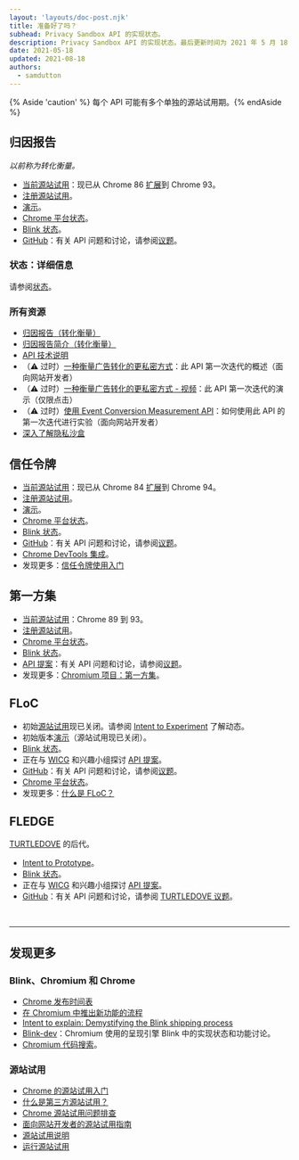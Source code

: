```yaml
---
layout: 'layouts/doc-post.njk'
title: 准备好了吗？
subhead: Privacy Sandbox API 的实现状态。
description: Privacy Sandbox API 的实现状态。最后更新时间为 2021 年 5 月 18 日。
date: 2021-05-18
updated: 2021-08-18
authors:
  - samdutton
---
```


{% Aside 'caution' %} 每个 API 可能有多个单独的源站试用期。{% endAside %}

## 归因报告

*以前称为转化衡量。*

- [当前源站试用](https://web.dev/origin-trials/)：现已从 Chrome 86 [扩展](https://groups.google.com/u/1/a/chromium.org/g/attribution-reporting-api-dev/c/ZKf9T8sRqAM)到 Chrome 93。
- [注册源站试用](https://developer.chrome.com/origintrials/#/view_trial/3411476717733150721)。
- [演示](https://goo.gle/demo-event-level-conversion-measurement-api)。
- [Chrome 平台状态](https://www.chromestatus.com/features/6412002824028160)。
- [Blink 状态](https://groups.google.com/a/chromium.org/g/blink-dev/search?q=conversion%20measurement)。
- [GitHub](https://github.com/WICG/conversion-measurement-api/)：有关 API 问题和讨论，请参阅[议题](https://github.com/WICG/conversion-measurement-api/issues)。

### 状态：详细信息

请参阅[状态](/docs/privacy-sandbox/attribution-reporting-introduction/#status)。

### 所有资源

- [归因报告（转化衡量）](/docs/privacy-sandbox/attribution-reporting)
- [归因报告简介（转化衡量）](/docs/privacy-sandbox/attribution-reporting-introduction)
- [API 技术说明](https://github.com/WICG/conversion-measurement-api/)
- （⚠️ 过时）[一种衡量广告转化的更私密方式](https://web.dev/conversion-measurement/)：此 API 第一次迭代的概述（面向网站开发者）
- （⚠️ 过时）[一种衡量广告转化的更私密方式 - 视频](https://www.youtube.com/watch?v=jcDfOoWwZcM)：此 API 第一次迭代的演示（仅限点击）
- （⚠️ 过时）[使用 Event Conversion Measurement API](https://web.dev/using-conversion-measurement/)：如何使用此 API 的第一次迭代进行实验（面向网站开发者）
- [深入了解隐私沙盒](https://web.dev/digging-into-the-privacy-sandbox)

## 信任令牌

- [当前源站试用](https://web.dev/origin-trials/)：现已从 Chrome 84 [扩展](https://groups.google.com/a/chromium.org/g/blink-dev/c/-W90wVkS0Ks/m/Jfh5-ZWpAQAJ)到 Chrome 94。
- [注册源站试用](https://developer.chrome.com/origintrials/#/view_trial/2479231594867458049)。
- [演示](https://trust-token-demo.glitch.me/)。
- [Chrome 平台状态](https://www.chromestatus.com/feature/5078049450098688)。
- [Blink 状态](https://groups.google.com/a/chromium.org/g/blink-dev/search?q=trust%tokens)。
- [GitHub](https://github.com/WICG/trust-token-api)：有关 API 问题和讨论，请参阅[议题](https://github.com/WICG/trust-token-api/issues)。
- [Chrome DevTools 集成](https://developers.google.com/web/updates/2021/01/devtools?utm_source=devtools#trust-token)。
- 发现更多：[信任令牌使用入门](https://web.dev/trust-tokens/)

## 第一方集

- [当前源站试用](https://web.dev/origin-trials/)：Chrome 89 到 93。
- [注册源站试用](https://developer.chrome.com/origintrials/#/view_trial/988540118207823873)。
- [Chrome 平台状态](https://chromestatus.com/feature/5640066519007232)。
- [Blink 状态](https://groups.google.com/a/chromium.org/g/blink-dev/search?q=first-party%20sets)。
- [API 提案](https://github.com/privacycg/first-party-sets)：有关 API 问题和讨论，请参阅[议题](hhttps://github.com/privacycg/first-party-sets/issues)。
- 发现更多：[Chromium 项目：第一方集](https://www.chromium.org/updates/first-party-sets)。

## FLoC

- 初始[源站试用](https://web.dev/origin-trials)现已关闭。请参阅 [Intent to Experiment](https://groups.google.com/a/chromium.org/g/blink-dev/c/MmijXrmwrJs) 了解动态。
- 初始版本[演示](https://floc.glitch.me/)（源站试用现已关闭）。
- [Blink 状态](https://groups.google.com/a/chromium.org/g/blink-dev/search?q=floc)。
- 正在与 [WICG](https://github.com/WICG/floc) 和兴趣小组探讨 [API 提案](https://www.w3.org/community/wicg/)。
- [GitHub](https://github.com/WICG/floc)：有关 API 问题和讨论，请参阅[议题](https://github.com/WICG/floc/issues)。
- [Chrome 平台状态](https://www.chromestatus.com/features/5710139774468096)。
- 发现更多：[什么是 FLoC？](https://web.dev/floc/)

## FLEDGE

[TURTLEDOVE](https://github.com/WICG/turtledove) 的后代。

- [Intent to Prototype](https://groups.google.com/a/chromium.org/g/blink-dev/c/w9hm8eQCmNI/m/LqT59250CAAJ)。
- [Blink 状态](https://groups.google.com/a/chromium.org/g/blink-dev/search?q=fledge)。
- 正在与 [WICG](https://www.w3.org/community/wicg/) 和兴趣小组探讨 [API 提案](https://github.com/WICG/turtledove/blob/main/FLEDGE.md)。
- [GitHub](https://github.com/WICG/turtledove/blob/main/FLEDGE.md)：有关 API 问题和讨论，请参阅 [TURTLEDOVE 议题](https://github.com/WICG/turtledove/issues)。

<br>

---

## 发现更多

### Blink、Chromium 和 Chrome

- [Chrome 发布时间表](https://www.chromestatus.com/features/schedule)
- [在 Chromium 中推出新功能的流程](https://www.chromium.org/blink/launching-features)
- [Intent to explain: Demystifying the Blink shipping process](https://www.youtube.com/watch?time_continue=291&v=y3EZx_b-7tk)
- [Blink-dev](https://groups.google.com/a/chromium.org/g/blink-dev/)：Chromium 使用的呈现引擎 Blink 中的实现状态和功能讨论。
- [Chromium 代码搜索](https://source.chromium.org/)。

### 源站试用

- [Chrome 的源站试用入门](https://web.dev/origin-trials/)
- [什么是第三方源站试用？](https://web.dev/third-party-origin-trials)
- [Chrome 源站试用问题排查](https://github.com/GoogleChrome/OriginTrials/blob/gh-pages/developer-guide.md)
- [面向网站开发者的源站试用指南](https://github.com/GoogleChrome/OriginTrials/blob/gh-pages/developer-guide.md)
- [源站试用说明](https://github.com/GoogleChrome/OriginTrials/blob/gh-pages/explainer.md)
- [运行源站试用](https://www.chromium.org/blink/origin-trials/running-an-origin-trial)
